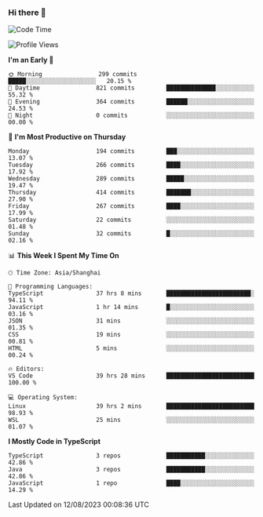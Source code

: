 ### Hi there 👋

<!--
**waynelwz/waynelwz** is a ✨ _special_ ✨ repository because its `README.md` (this file) appears on your GitHub profile.

Here are some ideas to get you started:

- 🔭 I’m currently working on ...
- 🌱 I’m currently learning ...
- 👯 I’m looking to collaborate on ...
- 🤔 I’m looking for help with ...
- 💬 Ask me about ...
- 📫 How to reach me: ...
- 😄 Pronouns: ...
- ⚡ Fun fact: ...
-->

<!--START_SECTION:waka-->
![Code Time](http://img.shields.io/badge/Code%20Time-1%2C757%20hrs%2020%20mins-blue)

![Profile Views](http://img.shields.io/badge/Profile%20Views-0-blue)

**I'm an Early 🐤** 

```text
🌞 Morning                299 commits         █████░░░░░░░░░░░░░░░░░░░░   20.15 % 
🌆 Daytime                821 commits         ██████████████░░░░░░░░░░░   55.32 % 
🌃 Evening                364 commits         ██████░░░░░░░░░░░░░░░░░░░   24.53 % 
🌙 Night                  0 commits           ░░░░░░░░░░░░░░░░░░░░░░░░░   00.00 % 
```
📅 **I'm Most Productive on Thursday** 

```text
Monday                   194 commits         ███░░░░░░░░░░░░░░░░░░░░░░   13.07 % 
Tuesday                  266 commits         ████░░░░░░░░░░░░░░░░░░░░░   17.92 % 
Wednesday                289 commits         █████░░░░░░░░░░░░░░░░░░░░   19.47 % 
Thursday                 414 commits         ███████░░░░░░░░░░░░░░░░░░   27.90 % 
Friday                   267 commits         ████░░░░░░░░░░░░░░░░░░░░░   17.99 % 
Saturday                 22 commits          ░░░░░░░░░░░░░░░░░░░░░░░░░   01.48 % 
Sunday                   32 commits          █░░░░░░░░░░░░░░░░░░░░░░░░   02.16 % 
```


📊 **This Week I Spent My Time On** 

```text
🕑︎ Time Zone: Asia/Shanghai

💬 Programming Languages: 
TypeScript               37 hrs 8 mins       ████████████████████████░   94.11 % 
JavaScript               1 hr 14 mins        █░░░░░░░░░░░░░░░░░░░░░░░░   03.16 % 
JSON                     31 mins             ░░░░░░░░░░░░░░░░░░░░░░░░░   01.35 % 
CSS                      19 mins             ░░░░░░░░░░░░░░░░░░░░░░░░░   00.81 % 
HTML                     5 mins              ░░░░░░░░░░░░░░░░░░░░░░░░░   00.24 % 

🔥 Editors: 
VS Code                  39 hrs 28 mins      █████████████████████████   100.00 % 

💻 Operating System: 
Linux                    39 hrs 2 mins       █████████████████████████   98.93 % 
WSL                      25 mins             ░░░░░░░░░░░░░░░░░░░░░░░░░   01.07 % 
```

**I Mostly Code in TypeScript** 

```text
TypeScript               3 repos             ███████████░░░░░░░░░░░░░░   42.86 % 
Java                     3 repos             ███████████░░░░░░░░░░░░░░   42.86 % 
JavaScript               1 repo              ████░░░░░░░░░░░░░░░░░░░░░   14.29 % 
```




 Last Updated on 12/08/2023 00:08:36 UTC
<!--END_SECTION:waka-->
